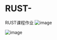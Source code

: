 # RUST-
RUST课程作业
![image](https://user-images.githubusercontent.com/43193435/127591182-124ebbd7-7dfd-4e0b-86bb-798ffeaa95a2.png)

![image](https://user-images.githubusercontent.com/43193435/127591028-2476720d-54f5-48fb-b5f8-eb3666be7ff0.png)
